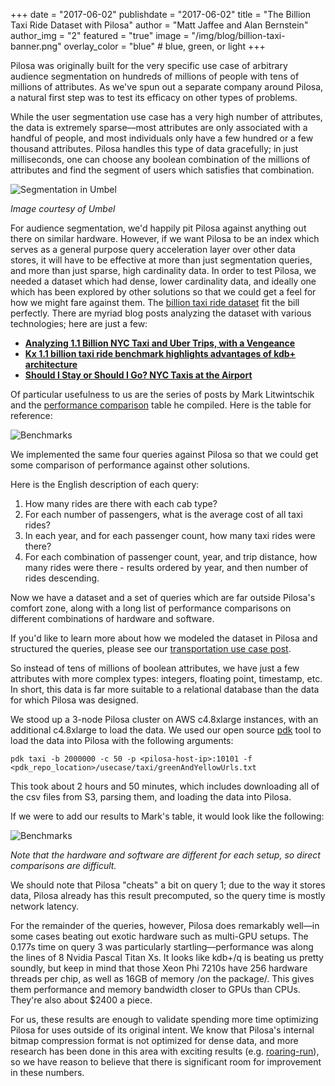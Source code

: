 +++
date = "2017-06-02"
publishdate = "2017-06-02"
title = "The Billion Taxi Ride Dataset with Pilosa"
author = "Matt Jaffee and Alan Bernstein"
author_img = "2"
featured = "true"
image = "/img/blog/billion-taxi-banner.png"
overlay_color = "blue" # blue, green, or light
+++

Pilosa was originally built for the very specific use case of arbitrary audience
segmentation on hundreds of millions of people with tens of millions of attributes.
As we've spun out a separate company around Pilosa, a natural first step was to
test its efficacy on other types of problems.

<!--more-->

While the user segmentation use case has a very high number of attributes,
the data is extremely sparse—most attributes are only associated with a handful
of people, and most individuals only have a few hundred or a few thousand attributes.
Pilosa handles this type of data gracefully; in just milliseconds, one can choose any
boolean combination of the millions of attributes and find the segment of users which
satisfies that combination.

![Segmentation in Umbel](/img/blog/billion-taxi-umbel.png)

_Image courtesy of Umbel_
 
For audience segmentation, we'd happily pit Pilosa against anything out there on
similar hardware. However, if we want Pilosa to be an index which serves as a
general purpose query acceleration layer over other data stores, it will have to
be effective at more than just segmentation queries, and more than just sparse,
high cardinality data. In order to test Pilosa, we needed a dataset which had
dense, lower cardinality data, and ideally one which has been explored by other
solutions so that we could get a feel for how we might fare against them. The
[billion taxi ride dataset](http://www.nyc.gov/html/tlc/html/about/trip_record_data.shtml)
fit the bill perfectly. There are myriad blog posts analyzing the dataset with
various technologies; here are just a few:
 
* __[Analyzing 1.1 Billion NYC Taxi and Uber Trips, with a Vengeance]( http://toddwschneider.com/posts/analyzing-1-1-billion-nyc-taxi-and-uber-trips-with-a-vengeance/)__
* __[Kx 1.1 billion taxi ride benchmark highlights advantages of kdb+ architecture]( https://kx.com/2017/01/25/kx-1-1-billion-taxi-ride-benchmark-highlights-advantages-kdb-architecture/)__
* __[Should I Stay or Should I Go? NYC Taxis at the Airport](http://chriswhong.com/open-data/should-i-stay-or-should-i-go-nyc-taxis-at-the-airport/)__

Of particular usefulness to us are the series of posts by Mark Litwintschik and the [performance comparison](http://tech.marksblogg.com/benchmarks.html) table he compiled. Here is the table for reference:

![Benchmarks](/img/blog/billion-taxi-table1.png)

We implemented the same four queries against Pilosa so that we could get some comparison of performance against other solutions.
 
Here is the English description of each query:
 
1. How many rides are there with each cab type?
2. For each number of passengers, what is the average cost of all taxi rides?
3. In each year, and for each passenger count, how many taxi rides were there?
4. For each combination of passenger count, year, and trip distance, how many rides were there - results ordered by year, and then number of rides descending.
 
Now we have a dataset and a set of queries which are far outside Pilosa's
comfort zone, along with a long list of performance comparisons on different
combinations of hardware and software.

If you'd like to learn more about how we modeled the dataset in Pilosa and
structured the queries, please see our [transportation use case post](https://www.pilosa.com/use-cases/taming-transportation-data/).
 
So instead of tens of millions of boolean attributes, we have just a few
attributes with more complex types: integers, floating point, timestamp, etc.
In short, this data is far more suitable to a relational database than the data
for which Pilosa was designed.
 
We stood up a 3-node Pilosa cluster on AWS c4.8xlarge instances, with an additional
c4.8xlarge to load the data. We used our open source [pdk](https://www.pilosa.com/docs/pdk/)
tool to load the data into Pilosa with the following arguments:

```
pdk taxi -b 2000000 -c 50 -p <pilosa-host-ip>:10101 -f
<pdk_repo_location>/usecase/taxi/greenAndYellowUrls.txt
```

This took about 2 hours and 50 minutes, which includes downloading all of the csv
files from S3, parsing them, and loading the data into Pilosa.
 
If we were to add our results to Mark's table, it would look like the following:

![Benchmarks](/img/blog/billion-taxi-table2.png)

*Note that the hardware and software are different for each setup, so direct comparisons are difficult.*

We should note that Pilosa "cheats" a bit on query 1; due to the way it stores
data, Pilosa already has this result precomputed, so the query time is mostly
network latency.
 
For the remainder of the queries, however, Pilosa does remarkably well—in
some cases beating out exotic hardware such as multi-GPU setups. The 0.177s time
on query 3 was particularly startling—performance was along the lines of 8 Nvidia
Pascal Titan Xs. It looks like kdb+/q is beating us pretty soundly,
but keep in mind that those Xeon Phi 7210s have 256 hardware threads per chip,
as well as 16GB of memory /on the package/. This gives them performance and
memory bandwidth closer to GPUs than CPUs. They're also about $2400 a piece.
 
For us, these results are enough to validate spending more time optimizing
Pilosa for uses outside of its original intent. We know that Pilosa's internal
bitmap compression format is not optimized for dense data, and more research has
been done in this area with exciting results (e.g. [roaring-run](https://arxiv.org/pdf/1603.06549.pdf)),
so we have reason to believe that there is significant room for improvement in these numbers.
